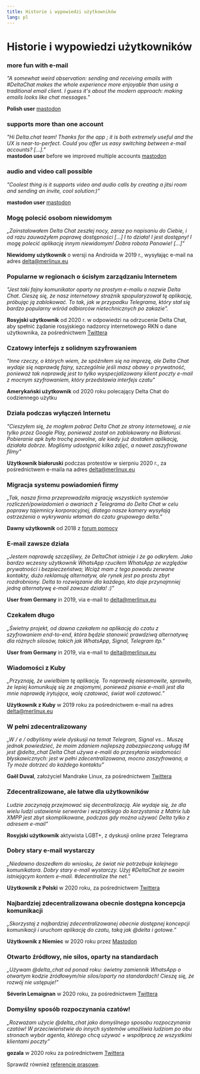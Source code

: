 ```yaml
---
title: Historie i wypowiedzi użytkowników
lang: pl
---
```


# Historie i wypowiedzi użytkowników

### more fun with e-mail

_"A somewhat weird observation: sending and receiving emails with #DeltaChat makes the whole experience more enjoyable than using a traditional email client. I guess it's about the modern approach: making emails looks like chat messages."_

**Polish user** [mastodon](https://101010.pl/@michal/107107322703871076)

### supports more than one account

_"Hi Delta.chat team! Thanks for the app ; it is both extremely useful and the UX is near-to-perfect. Could you offer us easy switching between e-mail accounts? [...]."_  
**mastodon user** before we improved multiple accounts [mastodon](https://oc.todon.fr/@borispaing/106607795144753681)

### audio and video call possible

_"Coolest thing is it supports video and audio calls by creating a jitsi room and sending an invite, cool solution:)"_

**mastodon user** [mastodon](https://masto.1146.nohost.me/@lps/106303722917783273)  

### Mogę polecić osobom niewidomym

_„Zainstalowałem Delta Chat zeszłej nocy, zaraz po napisaniu do Ciebie, i od razu zauważyłem poprawę dostępności […] 
I to działa! I jest dostępny! I mogę polecić aplikację innym niewidomym! 
Dobra robota Panowie! […]”_

**Niewidomy użytkownik** o wersji na Androida w 2019 r., wysyłając e-mail na adres delta@merlinux.eu

### Popularne w regionach o ścisłym zarządzaniu Internetem

_"Jest taki fajny komunikator oparty na prostym e-mailu o nazwie Delta Chat. Cieszę się, że nasz internetowy strażnik spopularyzował tę aplikację, próbując ją zablokować. To tak, jak w przypadku Telegrama, który stał się bardzo popularny wśród odbiorców nietechnicznych po zakazie"._ 

**Rosyjski użytkownik** od 2020 r. w odpowiedzi na odrzucenie Delta Chat, aby spełnić żądanie rosyjskiego nadzorcy internetowego RKN o dane użytkownika, za pośrednictwem [Twittera](https://twitter.com/Alex0s/status/1256841124427313153)

### Czatowy interfejs z solidnym szyfrowaniem

_"Inne rzeczy, o których wiem, że spóźniłem się na imprezę, ale Delta Chat wydaje się naprawdę fajny, szczególnie jeśli masz obawy o prywatność, ponieważ tak naprawdę jest to tylko wyspecjalizowany klient poczty e-mail z mocnym szyfrowaniem, który przedstawia interfejs czatu"_

**Amerykański użytkownik** od 2020 roku polecający Delta Chat do codziennego użytku

### Działa podczas wyłączeń Internetu

_"Cieszyłem się, że mogłem pobrać Delta Chat ze strony internetowej, a nie tylko przez Google Play, ponieważ został on zablokowany na Białorusi. Pobieranie apk było trochę powolne, ale kiedy już dostałem aplikację, działała dobrze. Mogliśmy udostępnić kilka zdjęć, a nawet zaszyfrowane filmy"_ 

**Użytkownik białoruski** podczas protestów w sierpniu 2020 r., za pośrednictwem e-maila na adres delta@merlinux.eu

### Migracja systemu powiadomień firmy

_„Tak, nasza firma przeprowadziła migrację wszystkich systemów rozliczeń/powiadomień o awariach z Telegrama do Delta Chat w celu poprawy tajemnicy korporacyjnej, dlatego nasze kamery wysyłają ostrzeżenia o wykrywaniu włamań do czatu grupowego delta.”_

**Dawny użytkownik** od 2018 z [forum pomocy](https://support.delta.chat/t/clear-chat-function/163/8)


### E-mail zawsze działa

_„Jestem naprawdę szczęśliwy, że DeltaChat istnieje i że go odkryłem.
Jako bardzo wczesny użytkownik WhatsApp rzuciłem WhatsApp ze względów prywatności i bezpieczeństwa;
Wciąż mam z tego powodu zerwane kontakty, dużo reklamuję alternatyw, ale rynek jest po prostu zbyt rozdrobniony.
Delta to rozwiązanie dla każdego, kto daje przynajmniej jedną alternatywę  e-mail zawsze działa! :)”_

**User from Germany** in 2019, via e-mail to delta@merlinux.eu


### Czekałem długo

_„Świetny projekt, od dawna czekałem na aplikację do czatu z szyfrowaniem end-to-end, która będzie stanowić prawdziwą alternatywę dla różnych silosów, takich jak WhatsApp, Signal, Telegram itp.”_

**User from Germany** in 2019, via e-mail to delta@merlinux.eu


### Wiadomości z Kuby

_„Przyznaję, że uwielbiam tę aplikację. To naprawdę niesamowite, sprawiło, że lepiej komunikuję się ze znajomymi, ponieważ pisanie e-maili jest dla mnie naprawdę irytujące, wolę czatować, świat woli czatować.”_

**Użytkownik z Kuby** w 2019 roku za pośrednictwem e-mail na adres delta@merlinux.eu


### W pełni zdecentralizowany

_„W / e / odbyliśmy wiele dyskusji na temat Telegram, Signal vs… Muszę jednak powiedzieć, że moim zdaniem najlepszą zabezpieczoną usługą IM jest @delta_chat Delta Chat używa e-maili do przesyłania wiadomości błyskawicznych: jest w pełni zdecentralizowana, mocno zaszyfrowana, a Ty może dotrzeć do każdego kontaktu”_

**Gaël Duval**, założyciel Mandrake Linux, za pośrednictwem [Twittera](https://twitter.com/gael_duval/status/1122906779002777600)

### Zdecentralizowane, ale łatwe dla użytkowników

_Ludzie zaczynają przejmować się decentralizacją. Ale wydaje się, że dla wielu ludzi ustawienie serwerów i wszystkiego do korzystania z Matrix lub XMPP jest zbyt skomplikowane, podczas gdy można używać Delta tylko z adresem e-mail"_

**Rosyjski użytkownik** aktywista LGBT+, z dyskusji online przez Telegrama

### Dobry stary e-mail wystarczy

_„Niedawno doszedłem do wniosku, że świat nie potrzebuje kolejnego komunikatora.
Dobry stary e-mail wystarczy.
Użyj #DeltaChat ze swoim istniejącym kontem e-mail. #decentralize the net.”_

**Użytkownik z Polski** w 2020 roku, za pośrednictwem [Twittera](https://twitter.com/MichalNarecki/status/1280820973902745600)


###  Najbardziej zdecentralizowana obecnie dostępna koncepcja komunikacji

_„Skorzystaj z najbardziej zdecentralizowanej obecnie dostępnej koncepcji komunikacji i uruchom aplikację do czatu, taką jak @delta i gotowe.”_

**Użytkownik z Niemiec** w 2020 roku przez [Mastodon](https://mastodon.bayern/@binaryflo85/103273050438673883)


### Otwarto źródłowy, nie silos, oparty na standardach

_„Używam @delta_chat od ponad roku: świetny zamiennik WhatsApp o otwartym kodzie źródłowym/nie silos/oparty na standardach! Cieszę się, że rozwój nie ustępuje!”_

**Séverin Lemaignan** w 2020 roku, za pośrednictwem [Twittera](https://twitter.com/skadge/status/1276515066393878529)


### Domyślny sposób rozpoczynania czatów!

_„Rozważam użycie @delta_chat jako domyślnego sposobu rozpoczynania czatów! W przeciwieństwie do innych systemów umożliwia ludziom po obu stronach wybór agenta, którego chcą używać + współpracę ze wszystkimi klientami poczty”_

**gozala** w 2020 roku za pośrednictwem [Twittera](https://twitter.com/gozala/status/1281346020664729600)


Sprawdź również [referencje prasowe](references).
